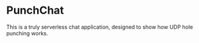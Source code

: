 # PunchChat

This is a truly serverless chat application, designed to show how UDP hole punching works.
